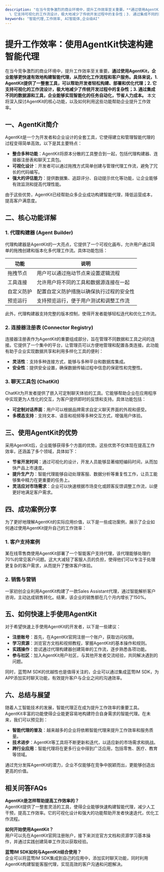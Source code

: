 ```yaml
---
description: "在当今竞争激烈的商业环境中，提升工作效率至关重要。**通过使用AgentKit，企业能够更快速有效地构建智能代理，从而优化工作流程和客户服务。具体来说，1. AgentKit提供了一整套工具，可以帮助开发者轻松构建、部署和优化代理；2.\
  \ 它支持可视化的工作流设计，极大地减少了传统开发过程中的复杂性；3. 通过集成不同的数据源和工具，企业能够实现智能化的任务自动化，节省人力成本。** 本文将深入探讨AgentKit的核心功能，以及如何利用这些功能帮助企业提升工作效率。"
keywords: "智能代理,工作效率, AI智能体,企业级AI"
---
```

# 提升工作效率：使用AgentKit快速构建智能代理  

  

在当今竞争激烈的商业环境中，提升工作效率至关重要。**通过使用AgentKit，企业能够更快速有效地构建智能代理，从而优化工作流程和客户服务。具体来说，1. AgentKit提供了一整套工具，可以帮助开发者轻松构建、部署和优化代理；2. 它支持可视化的工作流设计，极大地减少了传统开发过程中的复杂性；3. 通过集成不同的数据源和工具，企业能够实现智能化的任务自动化，节省人力成本。** 本文将深入探讨AgentKit的核心功能，以及如何利用这些功能帮助企业提升工作效率。

## **一、AgentKit简介**  

AgentKit是一个为开发者和企业设计的全套工具，它使得建立和管理智能代理的过程变得简单高效。以下是其主要特点：

- **整合多种功能**：AgentKit将原本分散的工具整合到一起，包括代理构建器、连接器注册表和聊天工具包。
- **可视化设计**：开发者可以通过拖拽方式简单创建与管理代理工作流，避免了冗长的代码编写。
- **强大的评估能力**：提供数据集、追踪评分、自动提示优化等功能，让企业能够有效监测和提高代理性能。

由于这些优势，AgentKit已经帮助众多企业成功构建智能代理，降低运营成本，提高客户满意度。

## **二、核心功能详解**  

### **1. 代理构建器 (Agent Builder)**  
代理构建器是AgentKit的一大亮点，它提供了一个可视化画布，允许用户通过简单的拖拽创建和版本化多代理工作流。具体功能包括：

| 功能         | 说明                                                    |
|--------------|---------------------------------------------------------|
| 拖拽节点     | 用户可以通过拖动节点来设置逻辑流程                    |
| 工具连接     | 允许用户将不同的工具和数据源连接在一起                |
| 自定义防护   | 配置自定义防护措施以确保执行过程的安全性              |
| 预览运行     | 支持预览运行，便于用户测试和调整工作流                   |

此外，代理构建器支持完整的版本控制，使得开发者能够轻松迭代和优化工作流。

### **2. 连接器注册表 (Connector Registry)**  

连接器注册表作为AgentKit的重要组成部分，旨在管理不同数据和工具之间的连接。它提供了一个集中的平台，让管理员可以方便地管理和配置各类连接。此功能有助于企业实现数据共享和利用多样化工具的便利：

- **灵活性**：支持多种连接方式，能够与多种平台和数据库集成。
- **安全性**：提供安全设置，确保数据传输过程中信息的保密性和完整性。

### **3. 聊天工具包 (ChatKit)**  

ChatKit为开发者提供了嵌入可定制聊天体验的工具。它能够帮助企业在应用程序中实现更为人性化的交互，为客户提供即时的反馈和支持。具体功能包括：

- **可定制对话界面**：用户可以根据品牌需求自定义聊天界面的外观和感受。
- **多模态支持**：支持文本、语音和视频等多种交互方式，增强用户体验。

## **三、使用AgentKit的优势**  

采用AgentKit后，企业能够获得多个方面的优势。这些优势不仅体现在提高工作效率，还涵盖了多个领域，具体如下：

- **节省开发时间**：通过可视化的设计，开发人员能够显著缩短编码时间，从而加快产品上市速度。
- **提升生产力**：智能代理能够自动处理客服、数据分析等重复性工作，让员工能够集中精力在更重要的任务上。
- **灵活应对市场需求**：企业可以快速根据市场变化或顾客反馈调整工作流，以便更好地满足客户需求。

## **四、成功案例分享**  

为了更好地理解AgentKit的实际应用价值，以下是一些成功案例，展示了企业如何通过使用AgentKit提升自己的工作效率：

### **1. 客户支持案例**  

某在线零售商使用AgentKit部署了一个智能客户支持代理，该代理能够处理约70%的常见客户问题。这大大减轻了客服人员的负担，使得他们可以专注于处理更复杂的客户需求，从而提升了整体客户体验。

### **2. 销售与营销**  

一家初创企业利用AgentKit构建了一款Sales Assistant代理，通过智能解析客户咨询，主动达成销售转化。结果，该企业的销售额在几个月内增长了150%。

## **五、如何快速上手使用AgentKit**  

对于希望快速上手使用AgentKit的开发者，以下是一些建议：

- **注册账号**：首先，在AgentKit官网注册一个账户，获取访问权限。
- **学习资源**：浏览官方文档和视频教程，掌握AgentKit的基本操作和规则。
- **实践操作**：尝试通过代理构建器创建简单的工作流，逐步熟悉各项功能。
- **参与社区**：加入AgentKit用户社区，与其他开发者交流经验，共同解决遇到的问题。

同时，蓝莺IM SDK的优越性也是值得关注的，企业可以通过集成蓝莺IM SDK，为APP添加实时聊天功能，有效提升客户与企业之间的沟通效率。

## **六、总结与展望**  

随着人工智能技术的发展，智能代理正在成为提升工作效率的重要工具。AgentKit丰富的功能使得企业能更容易地构建符合自身需求的智能代理。在未来，我们可以预见到：

- **智能代理的普及**：越来越多的企业将依赖智能代理来提升工作效率和服务质量。
- **技术进步**：AgentKit等工具将不断更新和迭代，以适应新的市场需求和挑战。
- **跨行业应用**：智能代理将在更多行业中得到广泛应用，包括零售、医疗、教育等领域。

通过充分发挥AgentKit的潜力，企业不仅能够在竞争中脱颖而出，更能够创造出更高的价值。

## **相关问答FAQs**  

**AgentKit是怎样帮助提高工作效率的？**  
AgentKit提供了一整套灵活的工具，使得企业能够快速构建智能代理，减少人工干预，提高工作效率。它的可视化设计和强大的功能帮助开发者快速迭代，优化工作流程。

**如何开始使用AgentKit？**  
用户可以先在AgentKit官网注册账户，接下来浏览官方文档和资源学习基本操作，并通过实践创建简单工作流以获取经验。

**蓝莺IM SDK如何与AgentKit结合使用？**  
企业可以将蓝莺IM SDK集成到自己的应用中，添加实时聊天功能，同时利用AgentKit构建智能客服代理，实现高效的客户沟通和问题解决。
